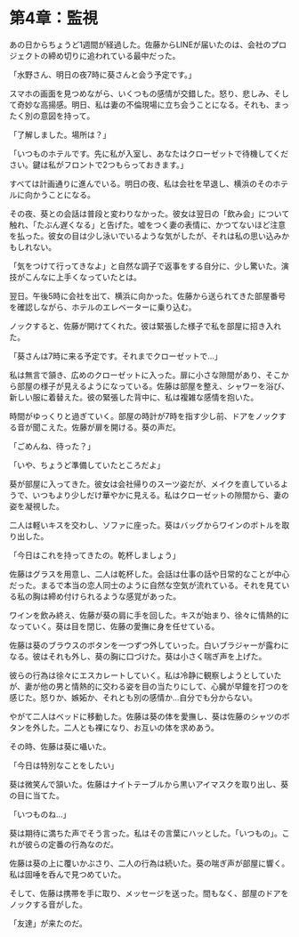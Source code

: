 # 第4章：監視

あの日からちょうど1週間が経過した。佐藤からLINEが届いたのは、会社のプロジェクトの締め切りに追われている最中だった。

「水野さん、明日の夜7時に葵さんと会う予定です。」

スマホの画面を見つめながら、いくつもの感情が交錯した。怒り、悲しみ、そして奇妙な高揚感。明日、私は妻の不倫現場に立ち会うことになる。それも、まったく別の意図を持って。

「了解しました。場所は？」

「いつものホテルです。先に私が入室し、あなたはクローゼットで待機してください。鍵は私がフロントで2つもらっておきます。」

すべては計画通りに進んでいる。明日の夜、私は会社を早退し、横浜のそのホテルに向かうことになる。

その夜、葵との会話は普段と変わりなかった。彼女は翌日の「飲み会」について触れ、「たぶん遅くなる」と告げた。嘘をつく妻の表情に、かつてないほど注意を払った。彼女の目は少し泳いでいるような気がしたが、それは私の思い込みかもしれない。

「気をつけて行ってきなよ」と自然な調子で返事をする自分に、少し驚いた。演技がこんなに上手くなっていたとは。

翌日。午後5時に会社を出て、横浜に向かった。佐藤から送られてきた部屋番号を確認しながら、ホテルのエレベーターに乗り込む。

ノックすると、佐藤が開けてくれた。彼は緊張した様子で私を部屋に招き入れた。

「葵さんは7時に来る予定です。それまでクローゼットで...」

私は無言で頷き、広めのクローゼットに入った。扉に小さな隙間があり、そこから部屋の様子が見えるようになっている。佐藤は部屋を整え、シャワーを浴び、新しい服に着替えた。彼の緊張した背中に、私は複雑な感情を抱いた。

時間がゆっくりと過ぎていく。部屋の時計が7時を指す少し前、ドアをノックする音が聞こえた。佐藤が扉を開ける。葵の声だ。

「ごめんね、待った？」

「いや、ちょうど準備していたところだよ」

葵が部屋に入ってきた。彼女は会社帰りのスーツ姿だが、メイクを直しているようで、いつもより少しだけ華やかに見える。私はクローゼットの隙間から、妻の姿を凝視した。

二人は軽いキスを交わし、ソファに座った。葵はバッグからワインのボトルを取り出した。

「今日はこれを持ってきたの。乾杯しましょう」

佐藤はグラスを用意し、二人は乾杯した。会話は仕事の話や日常的なことが中心だった。まるで本当の恋人同士のように自然な空気が流れている。それを見ている私の胸は締め付けられるような感覚があった。

ワインを飲み終え、佐藤が葵の肩に手を回した。キスが始まり、徐々に情熱的になっていく。葵は目を閉じ、佐藤の愛撫に身を任せている。

佐藤は葵のブラウスのボタンを一つずつ外していった。白いブラジャーが露わになる。彼はそれも外し、葵の胸に口づけた。葵は小さく喘ぎ声を上げた。

彼らの行為は徐々にエスカレートしていく。私は冷静に観察しようとしていたが、妻が他の男と情熱的に交わる姿を目の当たりにして、心臓が早鐘を打つのを感じた。怒りか、嫉妬か、それとも別の感情か...自分でも分からない。

やがて二人はベッドに移動した。佐藤は葵の体を愛撫し、葵は佐藤のシャツのボタンを外した。二人とも裸になり、お互いの体を求めあう。

その時、佐藤は葵に囁いた。

「今日は特別なことをしたい」

葵は微笑んで頷いた。佐藤はナイトテーブルから黒いアイマスクを取り出し、葵の目に当てた。

「いつものね...」

葵は期待に満ちた声でそう言った。私はその言葉にハッとした。「いつもの」。これが彼らの定番の行為なのだ。

佐藤は葵の上に覆いかぶさり、二人の行為は続いた。葵の喘ぎ声が部屋に響く。私は固唾を呑んで見つめていた。

そして、佐藤は携帯を手に取り、メッセージを送った。間もなく、部屋のドアをノックする音がした。

「友達」が来たのだ。
